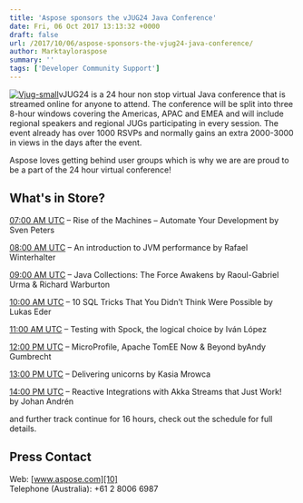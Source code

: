 ```yaml
---
title: 'Aspose sponsors the vJUG24 Java Conference'
date: Fri, 06 Oct 2017 13:13:32 +0000
draft: false
url: /2017/10/06/aspose-sponsors-the-vjug24-java-conference/
author: Marktayloraspose
summary: ''
tags: ['Developer Community Support']
---
```


[![][1]](https://blog.aspose.com/wp-content/uploads/sites/2/2016/09/Vjug-small1.png)vJUG24 is a 24 hour non stop virtual Java conference that is streamed online for anyone to attend. The conference will be split into three 8-hour windows covering the Americas, APAC and EMEA and will include regional speakers and regional JUGs participating in every session. The event already has over 1000 RSVPs and normally gains an extra 2000-3000 in views in the days after the event.

Aspose loves getting behind user groups which is why we are are proud to be a part of the 24 hour virtual conference!

## What's in Store?

[07:00 AM UTC][2] – Rise of the Machines – Automate Your Development by Sven Peters

[08:00 AM UTC][3] – An introduction to JVM performance by Rafael Winterhalter

[09:00 AM UTC][4] – Java Collections: The Force Awakens by Raoul-Gabriel Urma & Richard Warburton

[10:00 AM UTC][5] – 10 SQL Tricks That You Didn’t Think Were Possible by Lukas Eder

[11:00 AM UTC][6] – Testing with Spock, the logical choice by Iván López

[12:00 PM UTC][7] – MicroProfile, Apache TomEE Now & Beyond byAndy Gumbrecht

[13:00 PM UTC][8] – Delivering unicorns by Kasia Mrowca

[14:00 PM UTC][9] – Reactive Integrations with Akka Streams that Just Work! by Johan Andrén

and further track continue for 16 hours, check out the schedule for full details.

## Press Contact

Web: [www.aspose.com][10]  
Telephone (Australia): +61 2 8006 6987




[1]: https://blog.aspose.com/wp-content/uploads/sites/2/2016/09/Vjug-small1.png "Vjug-small"
[2]: https://www.timeanddate.com/worldclock/fixedtime.html?iso=20160927T0700
[3]: https://www.timeanddate.com/worldclock/fixedtime.html?iso=20160927T0800
[4]: https://www.timeanddate.com/worldclock/fixedtime.html?iso=20160927T0709
[5]: https://www.timeanddate.com/worldclock/fixedtime.html?iso=20160927T1000
[6]: https://www.timeanddate.com/worldclock/fixedtime.html?iso=20160927T1100
[7]: https://www.timeanddate.com/worldclock/fixedtime.html?iso=20160927T1200
[8]: https://www.timeanddate.com/worldclock/fixedtime.html?iso=20160927T1300
[9]: https://www.timeanddate.com/worldclock/fixedtime.html?iso=20160927T1400
[10]: http://www.aspose.com/



